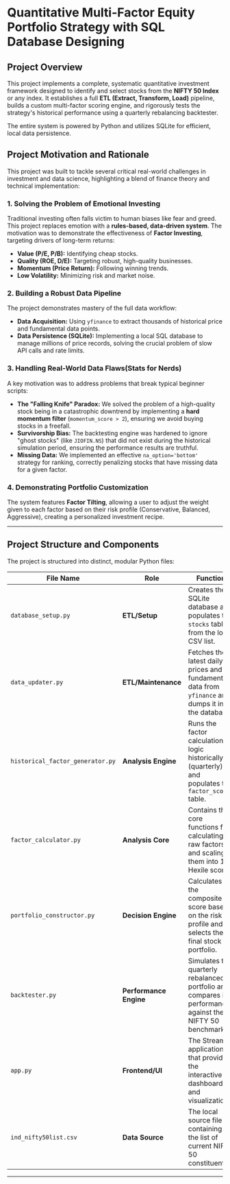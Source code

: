 # Quantitative Multi-Factor Equity Portfolio Strategy with SQL Database Designing

## Project Overview

This project implements a complete, systematic quantitative investment framework designed to identify and select stocks from the **NIFTY 50 Index** or any index. It establishes a full **ETL (Extract, Transform, Load)** pipeline, builds a custom multi-factor scoring engine, and rigorously tests the strategy's historical performance using a quarterly rebalancing backtester.

The entire system is powered by Python and utilizes SQLite for efficient, local data persistence.

## Project Motivation and Rationale

This project was built to tackle several critical real-world challenges in investment and data science, highlighting a blend of finance theory and technical implementation:

### 1. Solving the Problem of Emotional Investing
Traditional investing often falls victim to human biases like fear and greed. This project replaces emotion with a **rules-based, data-driven system**. The motivation was to demonstrate the effectiveness of **Factor Investing**, targeting drivers of long-term returns:
*   **Value (P/E, P/B):** Identifying cheap stocks.
*   **Quality (ROE, D/E):** Targeting robust, high-quality businesses.
*   **Momentum (Price Return):** Following winning trends.
*   **Low Volatility:** Minimizing risk and market noise.

### 2. Building a Robust Data Pipeline
The project demonstrates mastery of the full data workflow:
*   **Data Acquisition:** Using `yfinance` to extract thousands of historical price and fundamental data points.
*   **Data Persistence (SQLite):** Implementing a local SQL database to manage millions of price records, solving the crucial problem of slow API calls and rate limits.

### 3. Handling Real-World Data Flaws(Stats for Nerds)
A key motivation was to address problems that break typical beginner scripts:
*   **The "Falling Knife" Paradox:** We solved the problem of a high-quality stock being in a catastrophic downtrend by implementing a **hard momentum filter** (`momentum_score > 2`), ensuring we avoid buying stocks in a freefall.
*   **Survivorship Bias:** The backtesting engine was hardened to ignore "ghost stocks" (like `JIOFIN.NS`) that did not exist during the historical simulation period, ensuring the performance results are truthful.
*   **Missing Data:** We implemented an effective `na_option='bottom'` strategy for ranking, correctly penalizing stocks that have missing data for a given factor.

### 4. Demonstrating Portfolio Customization
The system features **Factor Tilting**, allowing a user to adjust the weight given to each factor based on their risk profile (Conservative, Balanced, Aggressive), creating a personalized investment recipe.

---

## Project Structure and Components

The project is structured into distinct, modular Python files:

| File Name                        | Role                   | Function                                                                                                 |
| -------------------------------- | ---------------------- | -------------------------------------------------------------------------------------------------------- |
| `database_setup.py`              | **ETL/Setup**            | Creates the SQLite database and populates the `stocks` table from the local CSV list.                    |
| `data_updater.py`                | **ETL/Maintenance**      | Fetches the latest daily prices and fundamental data from `yfinance` and dumps it into the database.     |
| `historical_factor_generator.py` | **Analysis Engine**      | Runs the factor calculation logic historically (quarterly) and populates the `factor_scores` table.        |
| `factor_calculator.py`           | **Analysis Core**        | Contains the core functions for calculating raw factors and scaling them into 1-6 Hexile scores.         |
| `portfolio_constructor.py`       | **Decision Engine**      | Calculates the composite score based on the risk profile and selects the final stock portfolio.         |
| `backtester.py`                  | **Performance Engine**   | Simulates the quarterly rebalanced portfolio and compares its performance against the NIFTY 50 benchmark. |
| `app.py`                         | **Frontend/UI**          | The Streamlit application that provides the interactive dashboard and visualization.                     |
| `ind_nifty50list.csv`            | **Data Source**          | The local source file containing the list of current NIFTY 50 constituents.                              |

---

